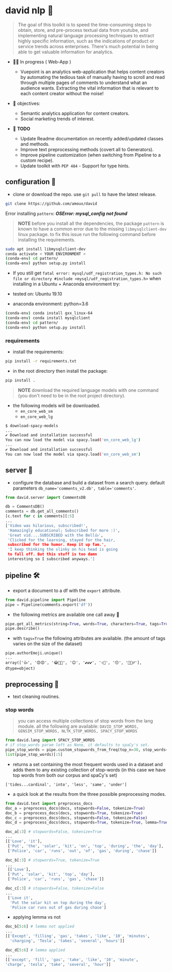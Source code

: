 # david nlp 💬

> The goal of this toolkit is to speed the time-consuming steps to obtain, store, and pre-process textual data from youtube, and implementing natural language processing techniques to extract highly specific information, such as the indications of product or service trends across enterprises. There's much potential in being able to get valuable information for analytics.

- 👨‍💻 In progress ( Web-App )

  - Vuepoint is an analytics web-application that helps content creators by automating the tedious task of manually having to scroll and read through multiple pages of comments to understand what an audience wants. Extracting the vital information that is relevant to each content creator without the noise!

- 📃 objectives:
  - Semantic analytics application for content creators.
  - Social marketing trends of interest.

- 🤔 **TODO**
  - Update Readme documentation on recently added/updated classes and methods.
  - Improve text preprocessing methods (covert all to Generators).
  - Improve pipeline customization (when switching from Pipeline to a custom recipe).
  - Update toolkit with `PEP 484` - Support for type hints.

## configuration 👻

- clone or download the repo. use `git pull` to have the latest release.

```bash
git clone https://github.com/amoux/david
```

Error installing `pattern`: **_OSError: mysql_config not found_**

> **NOTE** before you install all the dependencies, the package `pattern` is known to have a common error due to the missing `libmysqlclient-dev` linux package. to fix this issue run the following command before installing the requirements.

```bash
sudo apt install libmysqlclient-dev
conda activate < YOUR ENVIRONMENT >
(conda-env) cd pattern/
(conda-env) python setup.py install
```

- If you still get `fatal error: mysql/udf_registration_types.h: No such file or directory #include <mysql/udf_registration_types.h>` when installing in a Ubuntu + Anaconda environment try:

- tested on: Ubuntu 19.10
- anaconda environment: python=3.6

```bash
(conda-env) conda install gxx_linux-64
(conda-env) conda install mysqlclient
(conda-env) cd pattern/
(conda-env) python setup.py install
```

### requirements

- install the requirements:

```bash
pip install -r requirements.txt
```

- in the root directory then install the package:

```bash
pip install .
```

> **NOTE** download the required language models with one command (you don't need to be in the root project directory).

- the following models will be downloaded.
  - `en_core_web_sm`
  - `en_core_web_lg`

```bash
$ download-spacy-models
...
✔ Download and installation successful
You can now load the model via spacy.load('en_core_web_lg')
...
✔ Download and installation successful
You can now load the model via spacy.load('en_core_web_sm')
```

## server 📡

- configure the database and build a dataset from a search query. default parameters `db_name='comments_v2.db', table='comments'`.

```python
from david.server import CommentsDB

db = CommentsDB()
comments = db.get_all_comments()
[c.text for c in comments][:5]
...
['Video was hilarious, subscribed!',
 'Hamazingly educational; Subscribed for more :)',
 'Great vid....SUBSCRIBED with the Bell👍',
 'Clicked for the learning, stayed for the hair,
 subscribed for the humor. Keep it up fam.',
 'I keep thinking the slinky on his head is going
 to fall off. But this stuff is too damn
 interesting so I subscribed anyways.']
```

## pipeline 🛠

- export a document to a df with the `export` attribute.

```python
from david.pipeline import Pipeline
pipe = Pipeline(comments.export('df'))
```

- the following metrics are available one call away 🤖

```python
pipe.get_all_metrics(string=True, words=True, characters=True, tags=True)
pipe.describe()
```

- with `tags=True` the following attributes are available. (the amount of tags varies on the size of the dataset)

```ipython
pipe.authorEmoji.unique()
...
array(['👍', '😍😍', '😂💙👄', '😊', '💕💕💕', '✌🏾', '😙', '🤔🤷♂'],
dtype=object)
```

## preprocessing 🔬

- text cleaning routines.

### stop words

> you can access multiple collections of stop words from the lang module. all the following are available: `DAVID_STOP_WORDS, GENSIM_STOP_WORDS, NLTK_STOP_WORDS, SPACY_STOP_WORDS`

```python
from david.lang import SPACY_STOP_WORDS
# if stop_words param left as None, it defaults to spaCy's set.
pipe_stop_words = pipe.custom_stopwords_from_freq(top_n=30, stop_words=SPACY_STOP_WORDS)
list(pipe_stop_words)[:5]
```

- returns a set containing the most frequent words used in a dataset and adds them to any existing collection of stop-words (in this case we have top words from both our corpus and spaCy's set)

```ipython
['tides...cardinal', 'into', 'less', 'same', 'under']
```

- a quick look at the results from the three possible preprocessing modes.

```python
from david.text import preprocess_docs
doc_a = preprocess_docs(docs, stopwords=False, tokenize=True)
doc_b = preprocess_docs(docs, stopwords=True, tokenize=True)
doc_c = preprocess_docs(docs, stopwords=False, tokenize=False)
doc_d = preprocess_docs(docs, stopwords=True, tokenize=True, lemma=True)
```

```python
doc_a[:3] # stopwords=False, tokenize=True
...
[['Love', 'it'],
 ['Put', 'the', 'solar', 'kit', 'on', 'top', 'during', 'the', 'day'],
 ['Police', 'car', 'runs', 'out', 'of', 'gas', 'during', 'chase']]

doc_b[:3] # stopwords=True, tokenize=True
...
 [['Love'],
 ['Put', 'solar', 'kit', 'top', 'day'],
 ['Police', 'car', 'runs', 'gas', 'chase']]

doc_c[:3] # stopwords=False, tokenize=False
...
 ['Love it',
  'Put the solar kit on top during the day',
  'Police car runs out of gas during chase']
```

- applying lemma vs not

```python
doc_b[5:6] # lemma not applied
...
[['Except', 'filling', 'gas', 'takes', 'like', '10', 'minutes',
  'charging', 'Tesla', 'takes', 'several', 'hours']]

doc_d[5:6] # lemma applied
...
[['except', 'fill', 'gas', 'take', 'like', '10', 'minute',
'charge', 'tesla', 'take', 'several', 'hour']]
```
